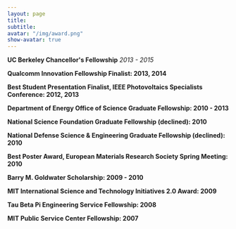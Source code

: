 ```yaml
---
layout: page
title: 
subtitle:
avatar: "/img/award.png"
show-avatar: true
---
```


**UC Berkeley Chancellor's Fellowship** *2013 - 2015*

**Qualcomm Innovation Fellowship Finalist: 2013, 2014**

**Best Student Presentation Finalist, IEEE Photovoltaics Specialists Conference: 2012, 2013**

**Department of Energy Office of Science Graduate Fellowship: 2010 - 2013**

**National Science Foundation Graduate Fellowship (declined): 2010**

**National Defense Science & Engineering Graduate Fellowship (declined): 2010**

**Best Poster Award, European Materials Research Society Spring Meeting: 2010**

**Barry M. Goldwater Scholarship: 2009 - 2010**

**MIT International Science and Technology Initiatives 2.0 Award: 2009**

**Tau Beta Pi Engineering Service Fellowship: 2008**

**MIT Public Service Center Fellowship: 2007**

	